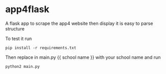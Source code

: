 # app4flask
A flask app to scrape the app4 website then display it is easy to parse structure

To test it run 
```
pip install -r requirements.txt
```

Then replace in main.py {{ school name }} with your school name and run
```
python2 main.py
```
